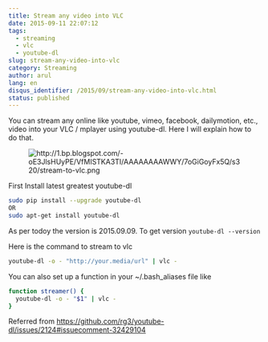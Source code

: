 ```yaml
---
title: Stream any video into VLC
date: 2015-09-11 22:07:12
tags:
  - streaming
  - vlc
  - youtube-dl
slug: stream-any-video-into-vlc
category: Streaming
author: arul
lang: en
disqus_identifier: /2015/09/stream-any-video-into-vlc.html
status: published
---
```


You can stream any online like youtube, vimeo, facebook, dailymotion,
etc., video into your VLC / mplayer using youtube-dl. Here I will
explain how to do that.

<figure class="align-center">
<img
src="http://1.bp.blogspot.com/-oE3JlsHUyPE/VfMISTKA3TI/AAAAAAAAWWY/7oGiGoyFx5Q/s320/stream-to-vlc.png"
alt="http://1.bp.blogspot.com/-oE3JlsHUyPE/VfMISTKA3TI/AAAAAAAAWWY/7oGiGoyFx5Q/s320/stream-to-vlc.png" />
</figure>

First Install latest greatest youtube-dl

``` bash
sudo pip install --upgrade youtube-dl
OR
sudo apt-get install youtube-dl
```

As per todoy the version is 2015.09.09. To get version
`youtube-dl --version`

Here is the command to stream to vlc

``` bash
youtube-dl -o - "http://your.media/url" | vlc -
```

You can also set up a function in your \~/.bash_aliases file like

``` bash
function streamer() {
  youtube-dl -o - "$1" | vlc -
}
```

Referred from
<https://github.com/rg3/youtube-dl/issues/2124#issuecomment-32429104>

